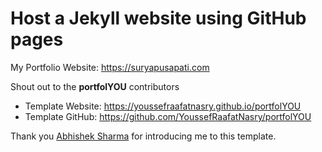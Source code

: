 # Host a Jekyll website using GitHub pages

My Portfolio Website: <https://suryapusapati.com>

Shout out to the **portfolYOU** contributors 
* Template Website: <https://youssefraafatnasry.github.io/portfolYOU>
* Template GitHub: <https://github.com/YoussefRaafatNasry/portfolYOU>

Thank you [Abhishek Sharma](https://sharmaabhishekk.github.io/) for introducing me to this template.
